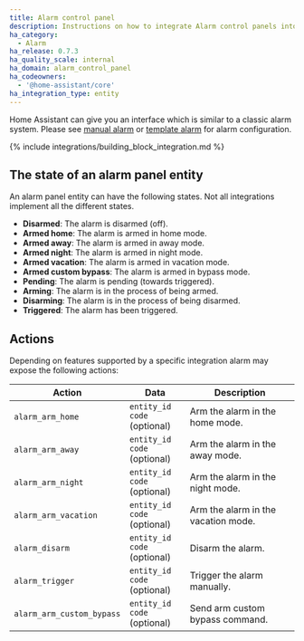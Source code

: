 ```yaml
---
title: Alarm control panel
description: Instructions on how to integrate Alarm control panels into Home Assistant.
ha_category:
  - Alarm
ha_release: 0.7.3
ha_quality_scale: internal
ha_domain: alarm_control_panel
ha_codeowners:
  - '@home-assistant/core'
ha_integration_type: entity
---
```


Home Assistant can give you an interface which is similar to a classic alarm system.
Please see [manual alarm](/integrations/manual) or [template alarm](/integrations/alarm_control_panel.template) for alarm configuration.

{% include integrations/building_block_integration.md %}

## The state of an alarm panel entity

An alarm panel entity can have the following states. Not all integrations implement all the different states.

- **Disarmed**: The alarm is disarmed (off).
- **Armed home**: The alarm is armed in home mode.
- **Armed away**: The alarm is armed in away mode.
- **Armed night**: The alarm is armed in night mode.
- **Armed vacation**: The alarm is armed in vacation mode.
- **Armed custom bypass**: The alarm is armed in bypass mode.
- **Pending**: The alarm is pending (towards triggered).
- **Arming**: The alarm is in the process of being armed.
- **Disarming**: The alarm is in the process of being disarmed.
- **Triggered**: The alarm has been triggered.

## Actions

Depending on features supported by a specific integration alarm may expose the following actions:

| Action                    | Data                               | Description                         |
| ------------------------- | ---------------------------------- | ----------------------------------- |
| `alarm_arm_home`          | `entity_id` <br> `code` (optional) | Arm the alarm in the home mode.     |
| `alarm_arm_away`          | `entity_id` <br> `code` (optional) | Arm the alarm in the away mode.     |
| `alarm_arm_night`         | `entity_id` <br> `code` (optional) | Arm the alarm in the night mode.    |
| `alarm_arm_vacation`      | `entity_id` <br> `code` (optional) | Arm the alarm in the vacation mode. |
| `alarm_disarm`            | `entity_id` <br> `code` (optional) | Disarm the alarm.                   |
| `alarm_trigger`           | `entity_id` <br> `code` (optional) | Trigger the alarm manually.         |
| `alarm_arm_custom_bypass` | `entity_id` <br> `code` (optional) | Send arm custom bypass command.     |
